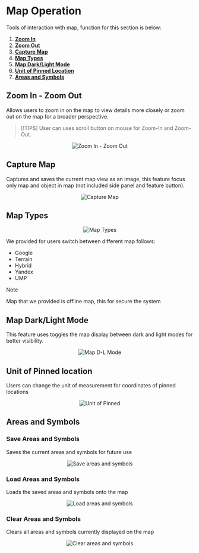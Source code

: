 # Map Operation

Tools of interaction with map, function for this section is below:

1. **[Zoom In](#zoom-in)**
2. **[Zoom Out](#zoom-out)**
3. **[Capture Map](#capture-map)**
4. **[Map Types](#map-types)**
5. **[Map Dark/Light Mode](#map-darklight-mode)**
6. **[Unit of Pinned Location](#unit-of-pinned-location)**
7. **[Areas and Symbols](#areas-and-symbols)**

## Zoom In - Zoom Out
Allows users to zoom in on the map to view details more
closely or zoom out on the map for a broader
perspective.

>[!TIPS]
>User can uses scroll button on mouse for Zoom-In and Zoom-Out.

<p align="center">
    <img src="" alt="Zoom In - Zoom Out">
</p>


## Capture Map
Captures and saves the current map view as an image, this feature focus only map and object in map (not included side panel and feature button).

<p align="center">
    <img src="" alt="Capture Map">
</p>

## Map Types
<p align="center">
    <img src="" alt="Map Types">
</p>

We provided for users switch between different map follows:
- Google
- Terrain
- Hybrid
- Yandex
- UMP

> [!NOTE]
> Map that we provided is offline map, this for secure the system

## Map Dark/Light Mode

This feature uses toggles the map display between dark and
light modes for better visibility.

<p align="center">
    <img src="" alt="Map D-L Mode">
</p>

## Unit of Pinned location
Users can change the unit of measurement for coordinates of pinned locations
<p align="center">
    <img src="" alt="Unit of Pinned">
</p>

## Areas and Symbols
### Save Areas and Symbols
Saves the current areas and symbols for future use
<p align="center">
    <img src="" alt="Save areas and symbols">
</p>

### Load Areas and Symbols
Loads the saved areas and symbols onto the map
<p align="center">
    <img src="" alt="Load areas and symbols">
</p>

### Clear Areas and Symbols
Clears all areas and symbols currently displayed on the map
<p align="center">
    <img src="" alt="Clear areas and symbols">
</p>